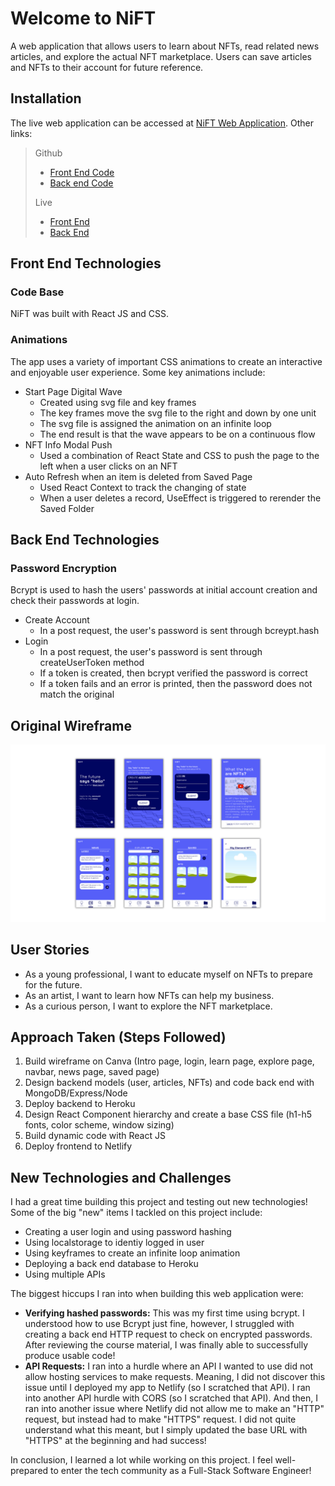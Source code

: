 # Welcome to NiFT

A web application that allows users to learn about NFTs, read related news articles, and explore the actual NFT marketplace. Users can save articles and NFTs to their account for future reference.

## Installation
The live web application can be accessed at [NiFT Web Application](https://nift-app.netlify.app/). Other links:

> Github
> - [Front End Code](https://github.com/mickrueg/nift-frontend)
> - [Back end Code](https://github.com/mickrueg/nift-backend)
> 
> Live
> - [Front End](https://nift-app.netlify.app/)
> - [Back End](https://nift-backend-two.herokuapp.com/)

## Front End Technologies
### Code Base
NiFT was built with React JS and CSS. 
### Animations
The app uses a variety of important CSS animations to create an interactive and enjoyable user experience. Some key animations include:
- Start Page Digital Wave
    - Created using svg file and key frames
    - The key frames move the svg file to the right and down by one unit
    - The svg file is assigned the animation on an infinite loop
    - The end result is that the wave appears to be on a continuous flow
- NFT Info Modal Push
    - Used a combination of React State and CSS to push the page to the left when a user clicks on an NFT
- Auto Refresh when an item is deleted from Saved Page
    - Used React Context to track the changing of state
    - When a user deletes a record, UseEffect is triggered to rerender the Saved Folder

## Back End Technologies
### Password Encryption

Bcrypt is used to hash the users' passwords at initial account creation and check their passwords at login.

- Create Account
    - In a post request, the user's password is sent through bcreypt.hash
- Login
    - In a post request, the user's password is sent through createUserToken method
    - If a token is created, then bcrypt verified the password is correct
    - If a token fails and an error is printed, then the password does not match the original

## Original Wireframe
![Original NiFT Wireframe](src/assets/NFTProjectWireframes.png)

## User Stories
- As a young professional, I want to educate myself on NFTs to prepare for the future.
- As an artist, I want to learn how NFTs can help my business.
- As a curious person, I want to explore the NFT marketplace.

## Approach Taken (Steps Followed)

1. Build wireframe on Canva (Intro page, login, learn page, explore page, navbar, news page, saved page)
2. Design backend models (user, articles, NFTs) and code back end with MongoDB/Express/Node
3. Deploy backend to Heroku
4. Design React Component hierarchy and create a base CSS file (h1-h5 fonts, color scheme, window sizing)
5. Build dynamic code with React JS
6. Deploy frontend to Netlify

## New Technologies and Challenges

I had a great time building this project and testing out new technologies! Some of the big "new" items I tackled on this project include:
- Creating a user login and using password hashing
- Using localstorage to identiy logged in user
- Using keyframes to create an infinite loop animation
- Deploying a back end database to Heroku
- Using multiple APIs

The biggest hiccups I ran into when building this web application were:
- <b>Verifying hashed passwords:</b> This was my first time using bcrypt. I understood how to use Bcrypt just fine, however, I struggled with creating a back end HTTP request to check on encrypted passwords. After reviewing the course material, I was finally able to successfully produce usable code!
- <b>API Requests:</b> I ran into a hurdle where an API I wanted to use did not allow hosting services to make requests. Meaning, I did not discover this issue until I deployed my app to Netlify (so I scratched that API). I ran into another API hurdle with CORS (so I scratched that API). And then, I ran into another issue where Netlify did not allow me to make an "HTTP" request, but instead had to make "HTTPS" request. I did not quite understand what this meant, but I simply updated the base URL with "HTTPS" at the beginning and had success!

In conclusion, I learned a lot while working on this project. I feel well-prepared to enter the tech community as a Full-Stack Software Engineer!